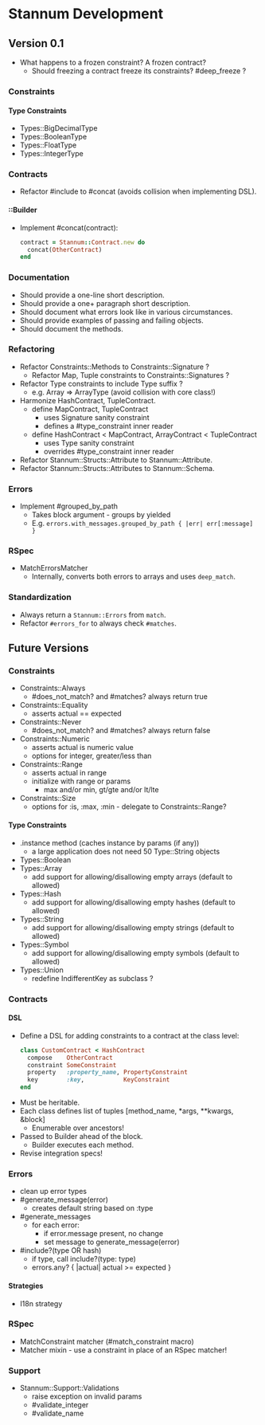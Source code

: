 # Stannum Development

## Version 0.1

- What happens to a frozen constraint? A frozen contract?
  - Should freezing a contract freeze its constraints? #deep_freeze ?

### Constraints

#### Type Constraints

- Types::BigDecimalType
- Types::BooleanType
- Types::FloatType
- Types::IntegerType

### Contracts

- Refactor #include to #concat (avoids collision when implementing DSL).

#### ::Builder

- Implement #concat(contract):
  ```ruby
  contract = Stannum::Contract.new do
    concat(OtherContract)
  end
  ```

### Documentation

- Should provide a one-line short description.
- Should provide a one+ paragraph short description.
- Should document what errors look like in various circumstances.
- Should provide examples of passing and failing objects.
- Should document the methods.

### Refactoring

- Refactor Constraints::Methods to Constraints::Signature ?
  - Refactor Map, Tuple constraints to Constraints::Signatures ?
- Refactor Type constraints to include Type suffix ?
  - e.g. Array => ArrayType (avoid collision with core class!)
- Harmonize HashContract, TupleContract.
  - define MapContract, TupleContract
    - uses Signature sanity constraint
    - defines a #type_constraint inner reader
  - define HashContract < MapContract, ArrayContract < TupleContract
    - uses Type sanity constraint
    - overrides #type_constraint inner reader
- Refactor Stannum::Structs::Attribute to Stannum::Attribute.
- Refactor Stannum::Structs::Attributes to Stannum::Schema.

### Errors

- Implement #grouped_by_path
  - Takes block argument - groups by yielded
  - E.g. `errors.with_messages.grouped_by_path { |err| err[:message] }`

### RSpec

- MatchErrorsMatcher
  - Internally, converts both errors to arrays and uses `deep_match`.

### Standardization

- Always return a `Stannum::Errors` from `match`.
- Refactor `#errors_for` to always check `#matches`.

## Future Versions

### Constraints

- Constraints::Always
  - #does_not_match? and #matches? always return true
- Constraints::Equality
  - asserts actual == expected
- Constraints::Never
  - #does_not_match? and #matches? always return false
- Constraints::Numeric
  - asserts actual is numeric value
  - options for integer, greater/less than
- Constraints::Range
  - asserts actual in range
  - initialize with range or params
    - max and/or min, gt/gte and/or lt/lte
- Constraints::Size
  - options for :is, :max, :min - delegate to Constraints::Range?

#### Type Constraints

- .instance method (caches instance by params (if any))
  - a large application does not need 50 Type::String objects
- Types::Boolean
- Types::Array
  - add support for allowing/disallowing empty arrays (default to allowed)
- Types::Hash
  - add support for allowing/disallowing empty hashes (default to allowed)
- Types::String
  - add support for allowing/disallowing empty strings (default to allowed)
- Types::Symbol
  - add support for allowing/disallowing empty symbols (default to allowed)
- Types::Union
  - redefine IndifferentKey as subclass ?

### Contracts

#### DSL

- Define a DSL for adding constraints to a contract at the class level:
  ```ruby
  class CustomContract < HashContract
    compose    OtherContract
    constraint SomeConstraint
    property   :property_name, PropertyConstraint
    key        :key,           KeyConstraint
  end
  ```
- Must be heritable.
- Each class defines list of tuples [method_name, \*args, \*\*kwargs, &block]
  - Enumerable over ancestors!
- Passed to Builder ahead of the block.
  - Builder executes each method.
- Revise integration specs!

### Errors

- clean up error types
- #generate_message(error)
  - creates default string based on :type
- #generate_messages
  - for each error:
    - if error.message present, no change
    - set message to generate_message(error)
- #include?(type OR hash)
  - if type, call include?(type: type)
  - errors.any? { |actual| actual >= expected }

#### Strategies

- I18n strategy

### RSpec

- MatchConstraint matcher (#match_constraint macro)
- Matcher mixin - use a constraint in place of an RSpec matcher!

### Support

- Stannum::Support::Validations
  - raise exception on invalid params
  - #validate_integer
  - #validate_name
